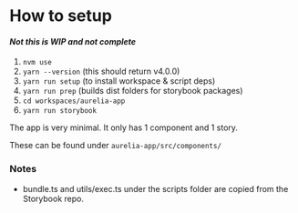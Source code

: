 # How to setup

#### _Not this is WIP and not complete_

1. `nvm use`
2. `yarn --version` (this should return v4.0.0)
3. `yarn run setup` (to install workspace & script deps)
4. `yarn run prep` (builds dist folders for storybook packages)
5. `cd workspaces/aurelia-app`
6. `yarn run storybook`

The app is very minimal. It only has 1 component and 1 story.

These can be found under `aurelia-app/src/components/`


### Notes
- bundle.ts and utils/exec.ts under the scripts folder are copied from the Storybook repo.